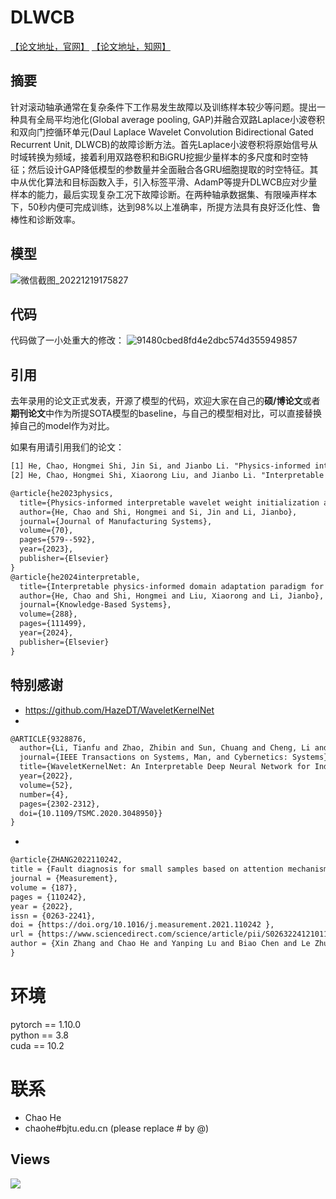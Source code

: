 # DLWCB

[【论文地址，官网】](http://jvs.sjtu.edu.cn/CN/abstract/abstract11911.shtml)
[【论文地址，知网】](https://doi.org/10.13465/j.cnki.jvs.2022.24.006)

## 摘要

针对滚动轴承通常在复杂条件下工作易发生故障以及训练样本较少等问题。提出一种具有全局平均池化(Global average pooling, GAP)并融合双路Laplace小波卷积和双向门控循环单元(Daul Laplace Wavelet Convolution Bidirectional Gated Recurrent Unit, DLWCB)的故障诊断方法。首先Laplace小波卷积将原始信号从时域转换为频域，接着利用双路卷积和BiGRU挖掘少量样本的多尺度和时空特征；然后设计GAP降低模型的参数量并全面融合各GRU细胞提取的时空特征。其中从优化算法和目标函数入手，引入标签平滑、AdamP等提升DLWCB应对少量样本的能力，最后实现复杂工况下故障诊断。在两种轴承数据集、有限噪声样本下，50秒内便可完成训练，达到98%以上准确率，所提方法具有良好泛化性、鲁棒性和诊断效率。
    
## 模型

![微信截图_20221219175827](https://user-images.githubusercontent.com/19371493/208401271-1d998bdd-7e84-46d7-8b29-2436bab46188.png)

## 代码
代码做了一小处重大的修改：
![91480cbed8fd4e2dbc574d355949857](https://user-images.githubusercontent.com/19371493/210123166-e2284bfa-c346-4e27-8c22-40cafdc6b991.png)

## 引用

去年录用的论文正式发表，开源了模型的代码，欢迎大家在自己的**硕/博论文**或者**期刊论文**中作为所提SOTA模型的baseline，与自己的模型相对比，可以直接替换掉自己的model作为对比。

如果有用请引用我们的论文：

```html
[1] He, Chao, Hongmei Shi, Jin Si, and Jianbo Li. "Physics-informed interpretable wavelet weight initialization and balanced dynamic adaptive threshold for intelligent fault diagnosis of rolling bearings." Journal of Manufacturing Systems 70 (2023): 579-592.
[2] He, Chao, Hongmei Shi, Xiaorong Liu, and Jianbo Li. "Interpretable physics-informed domain adaptation paradigm for cross-machine transfer diagnosis." Knowledge-Based Systems 288 (2024): 111499.
```

```html
@article{he2023physics,
  title={Physics-informed interpretable wavelet weight initialization and balanced dynamic adaptive threshold for intelligent fault diagnosis of rolling bearings},
  author={He, Chao and Shi, Hongmei and Si, Jin and Li, Jianbo},
  journal={Journal of Manufacturing Systems},
  volume={70},
  pages={579--592},
  year={2023},
  publisher={Elsevier}
}
@article{he2024interpretable,
  title={Interpretable physics-informed domain adaptation paradigm for cross-machine transfer diagnosis},
  author={He, Chao and Shi, Hongmei and Liu, Xiaorong and Li, Jianbo},
  journal={Knowledge-Based Systems},
  volume={288},
  pages={111499},
  year={2024},
  publisher={Elsevier}
}
```
## 特别感谢
 - https://github.com/HazeDT/WaveletKernelNet
 - 
```html
@ARTICLE{9328876,
  author={Li, Tianfu and Zhao, Zhibin and Sun, Chuang and Cheng, Li and Chen, Xuefeng and Yan, Ruqiang and Gao, Robert X.},
  journal={IEEE Transactions on Systems, Man, and Cybernetics: Systems}, 
  title={WaveletKernelNet: An Interpretable Deep Neural Network for Industrial Intelligent Diagnosis}, 
  year={2022},
  volume={52},
  number={4},
  pages={2302-2312},
  doi={10.1109/TSMC.2020.3048950}}
} 
```
 - 
```html
@article{ZHANG2022110242,  
title = {Fault diagnosis for small samples based on attention mechanism},  
journal = {Measurement},  
volume = {187},  
pages = {110242},  
year = {2022},  
issn = {0263-2241},  
doi = {https://doi.org/10.1016/j.measurement.2021.110242 },  
url = {https://www.sciencedirect.com/science/article/pii/S0263224121011507},  
author = {Xin Zhang and Chao He and Yanping Lu and Biao Chen and Le Zhu and Li Zhang}  
} 
```
# 环境

pytorch == 1.10.0  
python ==  3.8  
cuda ==  10.2   

# 联系
- Chao He
- chaohe#bjtu.edu.cn   (please replace # by @)

## Views
![](http://profile-counter.glitch.me/liguge/count.svg)
